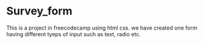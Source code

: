 # Survey_form
This is a project in freecodecamp using html css.
we have created one form having different tyeps of input such as text, radio etc.
